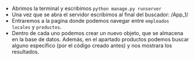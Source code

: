 -  Abrimos la terminal y escribimos `python manage.py runserver`
-  Una vez que se abra el servidor escribimos al final del buscador: /App_1/
-  Entraremos a la pagina donde podemos navegar entre `empleados` `locales` y `productos`.
-  Dentro de cada uno podemos crear un nuevo objeto, que se almacena en la base de datos. Además, en el apartado productos podemos buscar alguno específico (por el código creado antes) y nos mostrara los resultados. 
